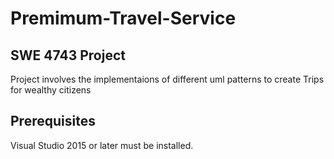 # Premimum-Travel-Service

## SWE 4743 Project




Project involves the implementaions of different uml patterns to create Trips for wealthy citizens





## Prerequisites



Visual Studio 2015 or later must be installed.




## 
